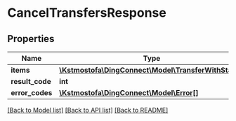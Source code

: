 # CancelTransfersResponse

## Properties
Name | Type | Description | Notes
------------ | ------------- | ------------- | -------------
**items** | [**\Kstmostofa\DingConnect\Model\TransferWithState[]**](TransferWithState.md) |  | 
**result_code** | **int** |  | 
**error_codes** | [**\Kstmostofa\DingConnect\Model\Error[]**](Error.md) |  | 

[[Back to Model list]](../README.md#documentation-for-models) [[Back to API list]](../README.md#documentation-for-api-endpoints) [[Back to README]](../README.md)


